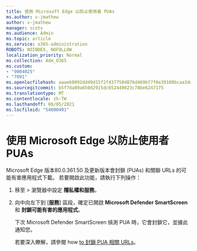 ```yaml
---
title: 使用 Microsoft Edge 以防止使用者 PUAs
ms.author: v-jmathew
author: v-jmathew
manager: scotv
ms.audience: Admin
ms.topic: article
ms.service: o365-administration
ROBOTS: NOINDEX, NOFOLLOW
localization_priority: Normal
ms.collection: Adm_O365
ms.custom:
- "9004025"
- "7091"
ms.openlocfilehash: aaae60092dd49d15f2f437750d876d469bf7f8e39180bcaa3d44fdea5410e028
ms.sourcegitcommit: b5f7da89a650d2915dc652449623c78be6247175
ms.translationtype: MT
ms.contentlocale: zh-TW
ms.lasthandoff: 08/05/2021
ms.locfileid: "54000491"
---
```

# <a name="use-microsoft-edge-to-protect-users-against-puas"></a>使用 Microsoft Edge 以防止使用者 PUAs

Microsoft Edge 版本80.0.361.50 及更新版本會封鎖 (PUAs) 和關聯 URLs 的可能有害應用程式下載。 若要開啟此功能，請執行下列操作：

1. 移至  >  瀏覽器中設定 **隱私權和服務**。

2. 向中向左下到 [**服務**] 區段，確定已開啟 **Microsoft Defender SmartScreen** 和 **封鎖可能有害的應用程式**。

    下次 Microsoft Defender SmartScreen 偵測 PUA 時，它會封鎖它，並據此通知您。

    若要深入瞭解，請參閱 how [to 封鎖 PUA 相關 URLs](https://go.microsoft.com/fwlink/?linkid=2133024)。
